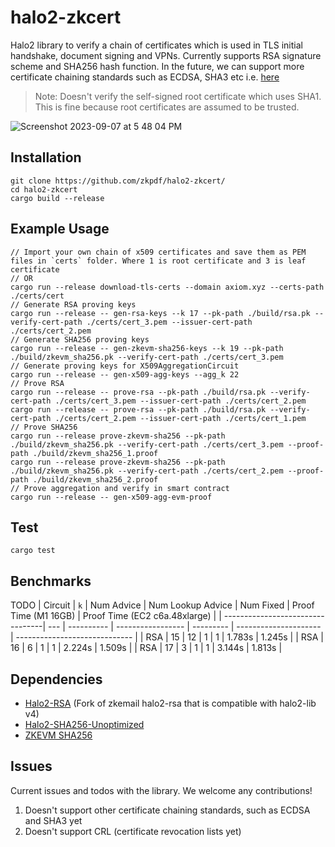 # halo2-zkcert

Halo2 library to verify a chain of certificates which is used in TLS initial handshake, document signing and VPNs. Currently supports RSA signature scheme and SHA256 hash function. In the future, we can support more certificate chaining standards such as ECDSA, SHA3 etc i.e. [here](https://github.com/rusticata/x509-parser/blob/master/src/verify.rs)

> Note: Doesn't verify the self-signed root certificate which uses SHA1. This is fine because root certificates are assumed to be trusted.

![Screenshot 2023-09-07 at 5 48 04 PM](https://github.com/zkpdf/halo2-zkcert-experimental/assets/73331595/2e85c099-54e9-49fa-969c-15b3b99f06c7)

## Installation
```
git clone https://github.com/zkpdf/halo2-zkcert/
cd halo2-zkcert
cargo build --release
```

## Example Usage
```
// Import your own chain of x509 certificates and save them as PEM files in `certs` folder. Where 1 is root certificate and 3 is leaf certificate
// OR
cargo run --release download-tls-certs --domain axiom.xyz --certs-path ./certs/cert
// Generate RSA proving keys
cargo run --release -- gen-rsa-keys --k 17 --pk-path ./build/rsa.pk --verify-cert-path ./certs/cert_3.pem --issuer-cert-path ./certs/cert_2.pem
// Generate SHA256 proving keys
cargo run --release -- gen-zkevm-sha256-keys --k 19 --pk-path ./build/zkevm_sha256.pk --verify-cert-path ./certs/cert_3.pem
// Generate proving keys for X509AggregationCircuit
cargo run --release -- gen-x509-agg-keys --agg_k 22
// Prove RSA
cargo run --release -- prove-rsa --pk-path ./build/rsa.pk --verify-cert-path ./certs/cert_3.pem --issuer-cert-path ./certs/cert_2.pem
cargo run --release -- prove-rsa --pk-path ./build/rsa.pk --verify-cert-path ./certs/cert_2.pem --issuer-cert-path ./certs/cert_1.pem
// Prove SHA256
cargo run --release prove-zkevm-sha256 --pk-path ./build/zkevm_sha256.pk --verify-cert-path ./certs/cert_3.pem --proof-path ./build/zkevm_sha256_1.proof
cargo run --release prove-zkevm-sha256 --pk-path ./build/zkevm_sha256.pk --verify-cert-path ./certs/cert_2.pem --proof-path ./build/zkevm_sha256_2.proof
// Prove aggregation and verify in smart contract
cargo run --release -- gen-x509-agg-evm-proof
```

## Test
```
cargo test
```

## Benchmarks
TODO
| Circuit                          | `k` | Num Advice | Num Lookup Advice | Num Fixed | Proof Time (M1 16GB)  | Proof Time (EC2 c6a.48xlarge) |
| ---------------------------------| --- | ---------- | ----------------- | --------- | --------------------- | ----------------------------- |
| RSA                              | 15  | 12         | 1                 | 1         | 1.783s                | 1.245s                        |
| RSA                              | 16  | 6          | 1                 | 1         | 2.224s                | 1.509s                        |
| RSA                              | 17  | 3          | 1                 | 1         | 3.144s                | 1.813s                        |

## Dependencies
- [Halo2-RSA](https://github.com/zkpdf/halo2-rsa) (Fork of zkemail halo2-rsa that is compatible with halo2-lib v4)
- [Halo2-SHA256-Unoptimized](https://github.com/zkpdf/halo2-sha256-unoptimized/)
- [ZKEVM SHA256](https://github.com/axiom-crypto/halo2-lib/tree/feat/zkevm-sha256/hashes/zkevm/src/sha256)

## Issues
Current issues and todos with the library. We welcome any contributions!
1. Doesn't support other certificate chaining standards, such as ECDSA and SHA3 yet
2. Doesn't support CRL (certificate revocation lists yet)